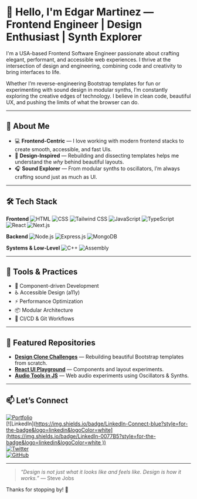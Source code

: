 # 👋 Hello, I'm Edgar Martinez — Frontend Engineer | Design Enthusiast | Synth Explorer

I'm a USA-based Frontend Software Engineer passionate about crafting elegant, performant, and accessible web experiences. I thrive at the intersection of design and engineering, combining code and creativity to bring interfaces to life.

Whether I’m reverse-engineering Bootstrap templates for fun or experimenting with sound design in modular synths, I’m constantly exploring the creative edges of technology. I believe in clean code, beautiful UX, and pushing the limits of what the browser can do.

---

## 🎯 About Me

- 💻 **Frontend-Centric** — I love working with modern frontend stacks to create smooth, accessible, and fast UIs.
- 🎨 **Design-Inspired** — Rebuilding and dissecting templates helps me understand the *why* behind beautiful layouts.
- 🎧 **Sound Explorer** — From modular synths to oscillators, I’m always crafting sound just as much as UI.

---

## 🛠️ Tech Stack

**Frontend**
![HTML](https://img.shields.io/badge/HTML5-E34F26?style=for-the-badge&logo=html5&logoColor=white)
![CSS](https://img.shields.io/badge/CSS3-1572B6?style=for-the-badge&logo=css3&logoColor=white)
![Tailwind CSS](https://img.shields.io/badge/Tailwind%20CSS-38B2AC?style=for-the-badge&logo=tailwind-css&logoColor=white)
![JavaScript](https://img.shields.io/badge/JavaScript-F7DF1E?style=for-the-badge&logo=javascript&logoColor=black)
![TypeScript](https://img.shields.io/badge/TypeScript-3178C6?style=for-the-badge&logo=typescript&logoColor=white)
![React](https://img.shields.io/badge/React-61DAFB?style=for-the-badge&logo=react&logoColor=black)
![Next.js](https://img.shields.io/badge/Next.js-000000?style=for-the-badge&logo=next.js&logoColor=white)

**Backend**
![Node.js](https://img.shields.io/badge/Node.js-339933?style=for-the-badge&logo=node.js&logoColor=white)
![Express.js](https://img.shields.io/badge/Express.js-000000?style=for-the-badge&logo=express&logoColor=white)
![MongoDB](https://img.shields.io/badge/MongoDB-47A248?style=for-the-badge&logo=mongodb&logoColor=white)

**Systems & Low-Level**
![C++](https://img.shields.io/badge/C++-00599C?style=for-the-badge&logo=c%2B%2B&logoColor=white)
![Assembly](https://img.shields.io/badge/Assembly-555555?style=for-the-badge&logo=assemblyscript&logoColor=white)

---

## 🔧 Tools & Practices

- 🧪 Component-driven Development
- ♿ Accessible Design (a11y)
- ⚡ Performance Optimization
- 📦 Modular Architecture
- 🔁 CI/CD & Git Workflows

---

## 📁 Featured Repositories

- **[Design Clone Challenges](#)** — Rebuilding beautiful Bootstrap templates from scratch.
- **[React UI Playground](#)** — Components and layout experiments.
- **[Audio Tools in JS](#)** — Web audio experiments using Oscillators & Synths.

---

## 📫 Let’s Connect

[![Portfolio](https://img.shields.io/badge/Portfolio-View_My_Work-0e76a8?style=for-the-badge&logo=google-chrome&logoColor=white)](https://your-portfolio.com)  
[![LinkedIn]([https://img.shields.io/badge/LinkedIn-Connect-blue?style=for-the-badge&logo=linkedin&logoColor=white](https://img.shields.io/badge/LinkedIn-0077B5?style=for-the-badge&logo=linkedin&logoColor=white
))](https://linkedin.com/in/yourname)  
[![Twitter](https://img.shields.io/badge/Twitter-Follow-1DA1F2?style=for-the-badge&logo=twitter&logoColor=white)](https://twitter.com/yourhandle)  
[![GitHub](https://img.shields.io/badge/GitHub-Follow-181717?style=for-the-badge&logo=github&logoColor=white)](https://github.com/yourgithub)

---

> *“Design is not just what it looks like and feels like. Design is how it works.”* — Steve Jobs

Thanks for stopping by! 🌟
